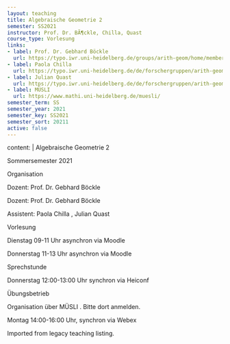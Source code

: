 ```yaml
---
layout: teaching
title: Algebraische Geometrie 2
semester: SS2021
instructor: Prof. Dr. BÃ¶ckle, Chilla, Quast
course_type: Vorlesung
links:
- label: Prof. Dr. Gebhard Böckle
  url: https://typo.iwr.uni-heidelberg.de/groups/arith-geom/home/members/gebhard-boeckle/
- label: Paola Chilla
  url: https://typo.iwr.uni-heidelberg.de/de/forschergruppen/arith-geom/home/mitglieder/paola-chilla/
- label: Julian Quast
  url: https://typo.iwr.uni-heidelberg.de/de/forschergruppen/arith-geom/home/mitglieder/julian-quast/
- label: MÜSLI
  url: https://www.mathi.uni-heidelberg.de/muesli/
semester_term: SS
semester_year: 2021
semester_key: SS2021
semester_sort: 20211
active: false
---
```

content: |
  Algebraische Geometrie 2
  
  Sommersemester 2021
  
  Organisation
  
  Dozent: Prof. Dr. Gebhard Böckle
  
  Dozent: Prof. Dr. Gebhard Böckle
  
  Assistent: Paola Chilla , Julian Quast
  
  Vorlesung
  
  Dienstag 09-11 Uhr asynchron via Moodle
  
  Donnerstag 11-13 Uhr asynchron via Moodle
  
  Sprechstunde
  
  Donnerstag 12:00-13:00 Uhr synchron via Heiconf
  
  Übungsbetrieb
  
  Organisation über MÜSLI . Bitte dort anmelden.
  
  Montag 14:00-16:00 Uhr, synchron via Webex

Imported from legacy teaching listing.

